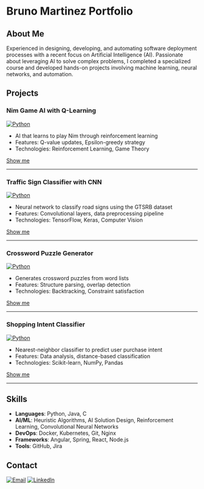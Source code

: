 # Bruno Martinez Portfolio

## About Me
Experienced in designing, developing, and automating software deployment processes with a recent focus on Artificial Intelligence (AI). Passionate about leveraging AI to solve complex problems, I completed a specialized course and developed hands-on projects involving machine learning, neural networks, and automation.


## Projects

### Nim Game AI with Q-Learning
[![Python](https://img.shields.io/badge/Python-3776AB?logo=python&logoColor=white)](https://github.com/brunom17/portfolio/tree/main/nim)

- AI that learns to play Nim through reinforcement learning
- Features: Q-value updates, Epsilon-greedy strategy
- Technologies: Reinforcement Learning, Game Theory

[Show me](https://github.com/brunom17/portfolio/tree/main/nim) 

---
### Traffic Sign Classifier with CNN
[![Python](https://img.shields.io/badge/Python-3776AB?logo=python&logoColor=white)](https://github.com/brunom17/portfolio/tree/main/traffic)

- Neural network to classify road signs using the GTSRB dataset
- Features: Convolutional layers, data preprocessing pipeline
- Technologies: TensorFlow, Keras, Computer Vision

[Show me](https://github.com/brunom17/portfolio/tree/main/traffic) 

---
### Crossword Puzzle Generator
[![Python](https://img.shields.io/badge/Python-3776AB?logo=python&logoColor=white)](https://github.com/brunom17/portfolio/tree/main/crossword)

- Generates crossword puzzles from word lists
- Features: Structure parsing, overlap detection
- Technologies: Backtracking, Constraint satisfaction

[Show me](https://github.com/brunom17/portfolio/tree/main/crossword)

---
### Shopping Intent Classifier
[![Python](https://img.shields.io/badge/Python-3776AB?logo=python&logoColor=white)](https://github.com/brunom17/portfolio/tree/main/shopping)

- Nearest-neighbor classifier to predict user purchase intent
- Features: Data analysis, distance-based classification
- Technologies: Scikit-learn, NumPy, Pandas

[Show me](https://github.com/brunom17/portfolio/tree/main/shopping) 

---

## Skills
- **Languages**: Python, Java, C
- **AI/ML**: Heuristic Algorithms, AI Solution Design, Reinforcement Learning, Convolutional Neural Networks
- **DevOps**: Docker, Kubernetes, Git, Nginx
- **Frameworks**: Angular, Spring, React, Node.js
- **Tools**: GitHub, Jira

## Contact
[![Email](https://img.shields.io/badge/Email-bruno.felipe.martinez@gmail.com-D14836?logo=gmail)](mailto:bruno.felipe.martinez@gmail.com)
[![LinkedIn](https://img.shields.io/badge/LinkedIn-Connect-blue?logo=linkedin)](https://www.linkedin.com/in/bruno-martinez-barria)
